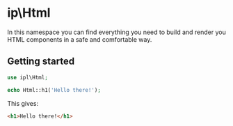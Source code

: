 ip\Html
=======

In this namespace you can find everything you need to build and render you HTML
components in a safe and comfortable way.

Getting started
---------------

```php
use ipl\Html;

echo Html::h1('Hello there!');
```
This gives:

```html
<h1>Hello there!</h1>
```

